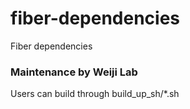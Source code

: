 # fiber-dependencies
Fiber dependencies

### Maintenance by Weiji Lab

Users can build through build_up_sh/*.sh

